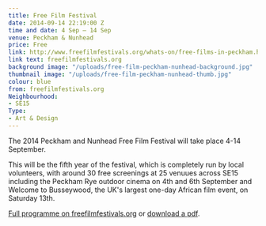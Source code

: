 ```yaml
---
title: Free Film Festival
date: 2014-09-14 22:19:00 Z
time and date: 4 Sep – 14 Sep
venue: Peckham & Nunhead
price: Free
link: http://www.freefilmfestivals.org/whats-on/free-films-in-peckham.html
link text: freefilmfestivals.org
background image: "/uploads/free-film-peckham-nunhead-background.jpg"
thumbnail image: "/uploads/free-film-peckham-nunhead-thumb.jpg"
colour: blue
from: freefilmfestivals.org
Neighbourhood:
- SE15
Type:
- Art & Design
---
```


The 2014 Peckham and Nunhead Free Film Festival will take place 4-14 September.

This will be the fifth year of the festival, which is completely run by local volunteers, with around 30 free screenings at 25 venuues across SE15 including the Peckham Rye outdoor cinema on 4th and 6th September and Welcome to Busseywood, the UK's largest one-day African film event, on Saturday 13th.

[Full programme on freefilmfestivals.org](http://www.freefilmfestivals.org/whats-on/free-films-in-peckham.html) or [download a pdf](http://www.freefilmfestivals.org/images/Documents/2014_programme/FFF_2014_Programme_WEB.pdf).
